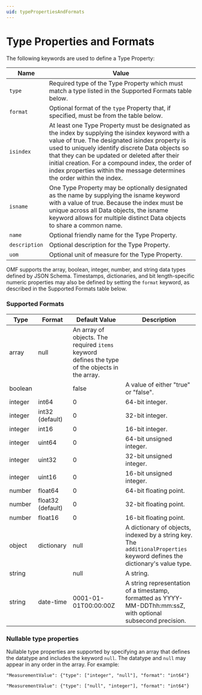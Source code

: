```yaml
---
uid: typePropertiesAndFormats
---
```


# Type Properties and Formats

The following keywords are used to define a Type Property:

| Name | Value |							
| --- | --- |
| `type` | Required type of the Type Property which must match a type listed in the Supported Formats table below. |
| `format` | Optional format of the `type` Property that, if specified, must be from the table below. |
| `isindex` | At least one Type Property must be designated as the index by supplying the isindex keyword with a value of true. The designated isindex property is used to uniquely identify discrete Data objects so that they can be updated or deleted after their initial creation. For a compound index, the order of index properties within the message determines the order within the index. |
| `isname` | One Type Property may be optionally designated as the name by supplying the isname keyword with a value of true. Because the index must be unique across all Data objects, the isname keyword allows for multiple distinct Data objects to share a common name. |
| `name` | Optional friendly name for the Type Property. |
| `description` | Optional description for the Type Property. |
| `uom` | Optional unit of measure for the Type Property. |

OMF supports the array, boolean, integer, number, and string data types defined by JSON Schema. Timestamps, dictionaries, and bit length-specific numeric properties may also be 
defined by setting the `format` keyword, as described in the Supported Formats table below.

  
### Supported Formats

| Type | Format | Default Value | Description |
| --- | --- | --- | --- |
| array | null | An array of objects. The required `items` keyword defines the type of the objects in the array. |                        
| boolean | | false | A value of either "true" or "false". |
| integer | int64 | 0 | 64-bit integer. |
| integer | int32 (default) | 0 | 32-bit integer. |
| integer | int16 | 0 | 16-bit integer. |
| integer | uint64 | 0 | 64-bit unsigned integer. |
| integer | uint32 | 0 | 32-bit unsigned integer. |
| integer | uint16 | 0 | 16-bit unsigned integer. |
| number | float64 | 0 | 64-bit floating point. |
| number | float32 (default) | 0 | 32-bit floating point. |
| number | float16 | 0 | 16-bit floating point. |
| object | dictionary | null | A dictionary of objects, indexed by a string key. The `additionalProperties` keyword defines the dictionary\'s value type. |                       
| string | | null | A string. |
| string | date-time | 0001-01-01T00:00:00Z | A string representation of a timestamp, formatted as YYYY-MM-DDThh:mm:ssZ, with optional subsecond precision. |                   


### Nullable type properties

Nullable type properties are supported by specifying an array that defines the datatype and includes the keyword `null`. 
The datatype and `null` may appear in any order in the array. For example: 


	"MeasurementValue": {"type": ["integer", "null"], "format": "int64"}

	"MeasurementValue": {"type": ["null", "integer"], "format": "int64"}
